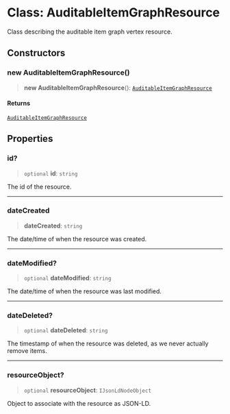 # Class: AuditableItemGraphResource

Class describing the auditable item graph vertex resource.

## Constructors

### new AuditableItemGraphResource()

> **new AuditableItemGraphResource**(): [`AuditableItemGraphResource`](AuditableItemGraphResource.md)

#### Returns

[`AuditableItemGraphResource`](AuditableItemGraphResource.md)

## Properties

### id?

> `optional` **id**: `string`

The id of the resource.

***

### dateCreated

> **dateCreated**: `string`

The date/time of when the resource was created.

***

### dateModified?

> `optional` **dateModified**: `string`

The date/time of when the resource was last modified.

***

### dateDeleted?

> `optional` **dateDeleted**: `string`

The timestamp of when the resource was deleted, as we never actually remove items.

***

### resourceObject?

> `optional` **resourceObject**: `IJsonLdNodeObject`

Object to associate with the resource as JSON-LD.
